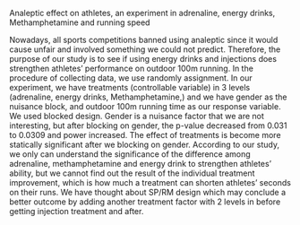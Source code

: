 Analeptic effect on athletes, an experiment in adrenaline, energy drinks, Methamphetamine and running speed

Nowadays, all sports competitions banned using analeptic since it would cause unfair and involved something we could not predict. Therefore, the purpose of our study is to see if using energy drinks and injections does strengthen athletes’ performance on outdoor 100m running.
In the procedure of collecting data, we use randomly assignment. In our experiment, we have treatments (controllable variable) in 3 levels (adrenaline, energy drinks, Methamphetamine,) and we have gender as the nuisance block, and outdoor 100m running time as our response variable.
We used blocked design. Gender is a nuisance factor that we are not interesting, but after blocking on gender, the p-value decreased from 0.031 to 0.0309 and power increased. The effect of treatments is become more statically significant after we blocking on gender.
According to our study, we only can understand the significance of the difference among adrenaline, methamphetamine and energy drink to strengthen athletes’ ability, but we cannot find out the result of the individual treatment improvement, which is how much a treatment can shorten athletes’ seconds on their runs. We have thought about SP/RM design which may conclude a better outcome by adding another treatment factor with 2 levels in before getting injection treatment and after.
